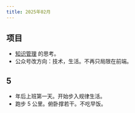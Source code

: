 ```yaml
---
title: 2025年02月
---
```


## 项目
* [知识管理](../../../text/k/km.md) 的思考。
* 公众号改方向：技术，生活。不再只局限在前端。


## 5
* 年后上班第一天。开始步入规律生活。
* 跑步 5 公里。俯卧撑若干。不吃早饭。